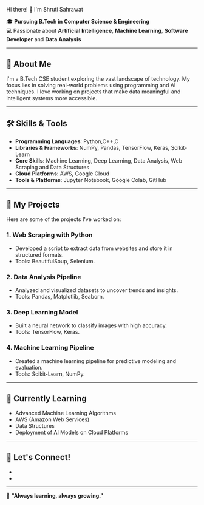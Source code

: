 Hi there! 👋 I'm Shruti Sahrawat  

🎓 **Pursuing B.Tech in Computer Science & Engineering**  
💻 Passionate about **Artificial Intelligence**, **Machine Learning**, **Software Developer** and **Data Analysis**  

---

## 🚀 About Me  
I'm a B.Tech CSE student exploring the vast landscape of technology. My focus lies in solving real-world problems using programming and AI techniques. I love working on projects that make data meaningful and intelligent systems more accessible.  

 

---

## 🛠️ Skills & Tools  
- **Programming Languages**: Python,C++,C 
- **Libraries & Frameworks**: NumPy, Pandas, TensorFlow, Keras, Scikit-Learn  
- **Core Skills**: Machine Learning, Deep Learning, Data Analysis, Web Scraping and Data Structures 
- **Cloud Platforms**: AWS, Google Cloud  
- **Tools & Platforms**: Jupyter Notebook, Google Colab, GitHub  

---

## 📂 My Projects  
Here are some of the projects I've worked on:  

### 1. **Web Scraping with Python**  
- Developed a script to extract data from websites and store it in structured formats.  
- Tools: BeautifulSoup, Selenium.  

### 2. **Data Analysis Pipeline**  
- Analyzed and visualized datasets to uncover trends and insights.  
- Tools: Pandas, Matplotlib, Seaborn.  

### 3. **Deep Learning Model**  
- Built a neural network to classify images with high accuracy.  
- Tools: TensorFlow, Keras.  

### 4. **Machine Learning Pipeline**  
- Created a machine learning pipeline for predictive modeling and evaluation.  
- Tools: Scikit-Learn, NumPy.  

---

## 🌱 Currently Learning  
- Advanced Machine Learning Algorithms  
- AWS (Amazon Web Services)
- Data Structures
- Deployment of AI Models on Cloud Platforms  

---

## 🤝 Let's Connect!  
- [Linkedin]:(https://www.linkedin.com/in/shruti-sahrawat-718362250/) 
- [Mail_id]: (shruti9shruti4@gmail.com)

---

🌟 **"Always learning, always growing."**
